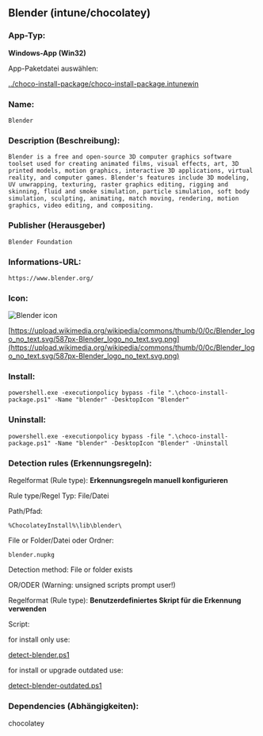 ## Blender (intune/chocolatey)

### App-Typ:

__Windows-App (Win32)__

App-Paketdatei auswählen:

[../choco-install-package/choco-install-package.intunewin](../choco-install-package/choco-install-package.intunewin?raw=true)


### Name:

```
Blender
```

### Description (Beschreibung):

```
Blender is a free and open-source 3D computer graphics software toolset used for creating animated films, visual effects, art, 3D printed models, motion graphics, interactive 3D applications, virtual reality, and computer games. Blender's features include 3D modeling, UV unwrapping, texturing, raster graphics editing, rigging and skinning, fluid and smoke simulation, particle simulation, soft body simulation, sculpting, animating, match moving, rendering, motion graphics, video editing, and compositing. 
```

### Publisher (Herausgeber)

```
Blender Foundation
```


### Informations-URL:

```
https://www.blender.org/
```

### Icon:

![Blender icon](https://upload.wikimedia.org/wikipedia/commons/thumb/0/0c/Blender_logo_no_text.svg/148px-Blender_logo_no_text.svg.png)

[https://upload.wikimedia.org/wikipedia/commons/thumb/0/0c/Blender_logo_no_text.svg/587px-Blender_logo_no_text.svg.png](https://upload.wikimedia.org/wikipedia/commons/thumb/0/0c/Blender_logo_no_text.svg/587px-Blender_logo_no_text.svg.png)


### Install:
```
powershell.exe -executionpolicy bypass -file ".\choco-install-package.ps1" -Name "blender" -DesktopIcon "Blender"
```


### Uninstall:
```
powershell.exe -executionpolicy bypass -file ".\choco-install-package.ps1" -Name "blender" -DesktopIcon "Blender" -Uninstall
```


### Detection rules (Erkennungsregeln):

Regelformat (Rule type): __Erkennungsregeln manuell konfigurieren__

Rule type/Regel Typ: File/Datei

Path/Pfad:

```
%ChocolateyInstall%\lib\blender\
```


File or Folder/Datei oder Ordner:

```
blender.nupkg
```

Detection method: File or folder exists


OR/ODER (Warning: unsigned scripts prompt user!)

Regelformat (Rule type): __Benutzerdefiniertes Skript für die Erkennung verwenden__

Script:

for install only use:

[detect-blender.ps1](./detect-blender.ps1)

for install or upgrade outdated use:

[detect-blender-outdated.ps1](./detect-blender-outdated.ps1)

### Dependencies (Abhängigkeiten):

chocolatey
